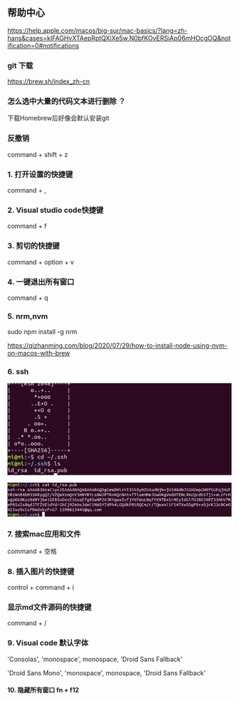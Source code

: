 ## 帮助中心

https://help.apple.com/macos/big-sur/mac-basics/?lang=zh-hans&cases=kIFAGHvXTAepRptQXiXe5w,N0bfKOvERSiAp06mHOcgOQ&notification=0#notifications



### git 下载

https://brew.sh/index_zh-cn 

### 怎么选中大量的代码文本进行删除 ？

下载Homebrew后好像会默认安装git

### 反撤销

command + shift + z



### 1. 打开设置的快捷键 

command + ,

### 2. Visual studio code快捷键

command + f

### 3. 剪切的快捷键

command + option + v

### 4. 一键退出所有窗口

command + q

### 5. nrm,nvm

sudo npm install -g nrm

https://qizhanming.com/blog/2020/07/29/how-to-install-node-using-nvm-on-macos-with-brew

### 6. ssh

![](assets/ssh.png)

![](assets/Bdix6H.png)

### 7. 搜索mac应用和文件

command + 空格

### 8. 插入图片的快捷键

control + command + i

### 显示md文件源码的快捷键

command + /

### 9. Visual code 默认字体

'Consolas', 'monospace', monospace, 'Droid Sans Fallback'

'Droid Sans Mono', 'monospace', monospace, 'Droid Sans Fallback'

#### 10. 隐藏所有窗口 fn + f12
